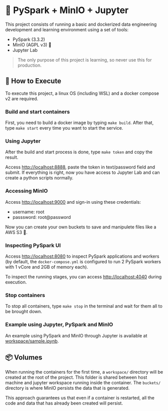 # :whale: PySpark + MinIO + Jupyter
This project consists of running a basic and dockerized data engineering development and learning environment using a set of tools:
- PySpark (3.3.2)
- MinIO (AGPL v3) :flamingo:
- Jupyter Lab

> The only purpose of this project is learning, so never use this for production.

## :rocket: How to Execute
To execute this project, a linux OS (including WSL) and a docker compose v2 are required.

### Build and start containers
First, you need to build a docker image by typing `make build`. After that, type `make start` every time you want to start the service.

### Using Jupyter
After the build and start process is done, type `make token` and copy the result.

Access [http://localhost:8888](http://localhost:8888), paste the token in text/password field and submit. If everything is right, now you have access to Jupyter Lab and can create a python scripts normally.

### Accessing MinIO
Access [http://localhost:9000](http://localhost:9000) and sign-in using these credentials:
- username: root
- passsword: root@password

Now you can create your own buckets to save and manipulete files like a AWS S3 :wine_glass:.

### Inspecting PySpark UI
Access [http://localhost:8080](http://localhost:8080) to inspect PySpark applications and workers (by default, the `docker-compose.yml` is configured to run 2 PySpark workers with 1 vCore and 2GB of memory each).

To inspect the running stages, you can access [http://localhost:4040](http://localhost:4040) during execution.

### Stop containers
To stop all containers, type `make stop` in the terminal and wait for them all to be brought down.

### Example using Jupyter, PySpark and MinIO
An example using PySpark and MinIO through Jupyter is available at [workspace/sample.ipynb](workspace/sample.ipynb).

## :package: Volumes
When running the containers for the first time, a `workspace/` directory will be created at the root of the project. This folder is shared between host machine and jupyter workspace running inside the container. The `buckets/` directory is where MinIO persists the data that is generated.

This approach guarantees us that even if a container is restarted, all the code and data that has already been created will persist.

